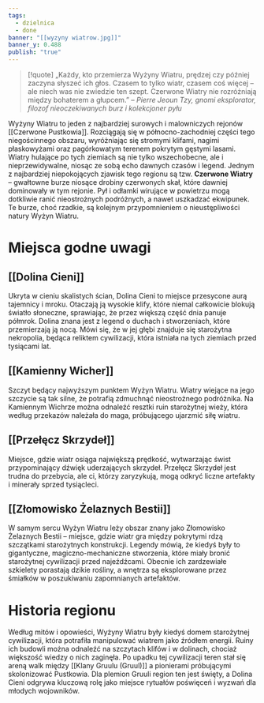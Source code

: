```yaml
---
tags:
  - dzielnica
  - done
banner: "[[wyzyny wiatrow.jpg]]"
banner_y: 0.488
publish: "true"
---
```

>[!quote] „Każdy, kto przemierza Wyżyny Wiatru, prędzej czy później zaczyna słyszeć ich głos. Czasem to tylko wiatr, czasem coś więcej – ale niech was nie zwiedzie ten szept. Czerwone Wiatry nie rozróżniają między bohaterem a głupcem.”
>*– Pierre Jeoun Tzy, gnomi eksplorator, filozof nieoczekiwanych burz i kolekcjoner pyłu*

Wyżyny Wiatru to jeden z najbardziej surowych i malowniczych rejonów [[Czerwone Pustkowia]]. Rozciągają się w północno-zachodniej części tego niegościnnego obszaru, wyróżniając się stromymi klifami, nagimi płaskowyżami oraz pagórkowatym terenem pokrytym gęstymi lasami. Wiatry hulające po tych ziemiach są nie tylko wszechobecne, ale i nieprzewidywalne, niosąc ze sobą echo dawnych czasów i legend.
Jednym z najbardziej niepokojących zjawisk tego regionu są tzw. **Czerwone Wiatry** – gwałtowne burze niosące drobiny czerwonych skał, które dawniej dominowały w tym rejonie. Pył i odłamki wirujące w powietrzu mogą dotkliwie ranić nieostrożnych podróżnych, a nawet uszkadzać ekwipunek. Te burze, choć rzadkie, są kolejnym przypomnieniem o nieustępliwości natury Wyżyn Wiatru.
# **Miejsca godne uwagi**

## **[[Dolina Cieni]]**
Ukryta w cieniu skalistych ścian, Dolina Cieni to miejsce przesycone aurą tajemnicy i mroku. Otaczają ją wysokie klify, które niemal całkowicie blokują światło słoneczne, sprawiając, że przez większą część dnia panuje półmrok. Dolina znana jest z legend o duchach i stworzeniach, które przemierzają ją nocą. Mówi się, że w jej głębi znajduje się starożytna nekropolia, będąca reliktem cywilizacji, która istniała na tych ziemiach przed tysiącami lat.
## **[[Kamienny Wicher]]**
Szczyt będący najwyższym punktem Wyżyn Wiatru. Wiatry wiejące na jego szczycie są tak silne, że potrafią zdmuchnąć nieostrożnego podróżnika. Na Kamiennym Wichrze można odnaleźć resztki ruin starożytnej wieży, która według przekazów należała do maga, próbującego ujarzmić siłę wiatru.
## **[[Przełęcz Skrzydeł]]**
Miejsce, gdzie wiatr osiąga największą prędkość, wytwarzając świst przypominający dźwięk uderzających skrzydeł. Przełęcz Skrzydeł jest trudna do przebycia, ale ci, którzy zaryzykują, mogą odkryć liczne artefakty i minerały sprzed tysiącleci.
## **[[Złomowisko Żelaznych Bestii]]**
W samym sercu Wyżyn Wiatru leży obszar znany jako Złomowisko Żelaznych Bestii – miejsce, gdzie wiatr gra między pokrytymi rdzą szczątkami starożytnych konstrukcji. Legendy mówią, że kiedyś były to gigantyczne, magiczno-mechaniczne stworzenia, które miały bronić starożytnej cywilizacji przed najeźdźcami. Obecnie ich zardzewiałe szkielety porastają dzikie rośliny, a wnętrza są eksplorowane przez śmiałków w poszukiwaniu zapomnianych artefaktów.
# **Historia regionu**
Według mitów i opowieści, Wyżyny Wiatru były kiedyś domem starożytnej cywilizacji, która potrafiła manipulować wiatrem jako źródłem energii. Ruiny ich budowli można odnaleźć na szczytach klifów i w dolinach, chociaż większość wiedzy o nich zaginęła. Po upadku tej cywilizacji teren stał się areną walk między [[Klany Gruulu (Gruul)]] a pionierami próbującymi skolonizować Pustkowia.
Dla plemion Gruuli region ten jest święty, a Dolina Cieni odgrywa kluczową rolę jako miejsce rytuałów poświęceń i wyzwań dla młodych wojowników.
